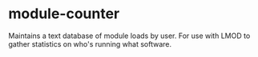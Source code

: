# module-counter
Maintains a text database of module loads by user. For use with LMOD to gather statistics on who's running what software.
